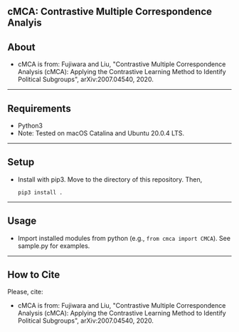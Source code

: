 ## cMCA: Contrastive Multiple Correspondence Analyis

About
-----
* cMCA is from: Fujiwara and Liu, "Contrastive Multiple Correspondence Analysis (cMCA): Applying the Contrastive Learning Method to Identify Political Subgroups", arXiv:2007.04540, 2020.  

******

Requirements
-----
* Python3
* Note: Tested on macOS Catalina and Ubuntu 20.0.4 LTS.
******

Setup
-----
* Install with pip3. Move to the directory of this repository. Then,

    `pip3 install .`

******

Usage
-----
* Import installed modules from python (e.g., `from cmca import CMCA`). See sample.py for examples.

******

## How to Cite
Please, cite:    
* cMCA is from: Fujiwara and Liu, "Contrastive Multiple Correspondence Analysis (cMCA): Applying the Contrastive Learning Method to Identify Political Subgroups", arXiv:2007.04540, 2020. 
